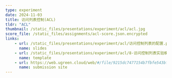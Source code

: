 ```yaml
---
type: experiment
date: 2024-11-03
title: 访问列表控制(ACL)
tldr: "ACL"
thumbnail: /static_files/presentations/experiment/acl/acl.jpg
score_file: /static_files/assignments/acl-score.json.encrypted
links: 
    - url: /static_files/presentations/experiment/acl/访问控制列表的配置.ppt
      name: slides
    - url: /static_files/presentations/experiment/acl/8-访问控制列表实验模板.doc
      name: template
    - url: https://web.ugreen.cloud/web/#/file/9215dc7477154b7fbfe543bfe1100723
      name: submission site
---
```

